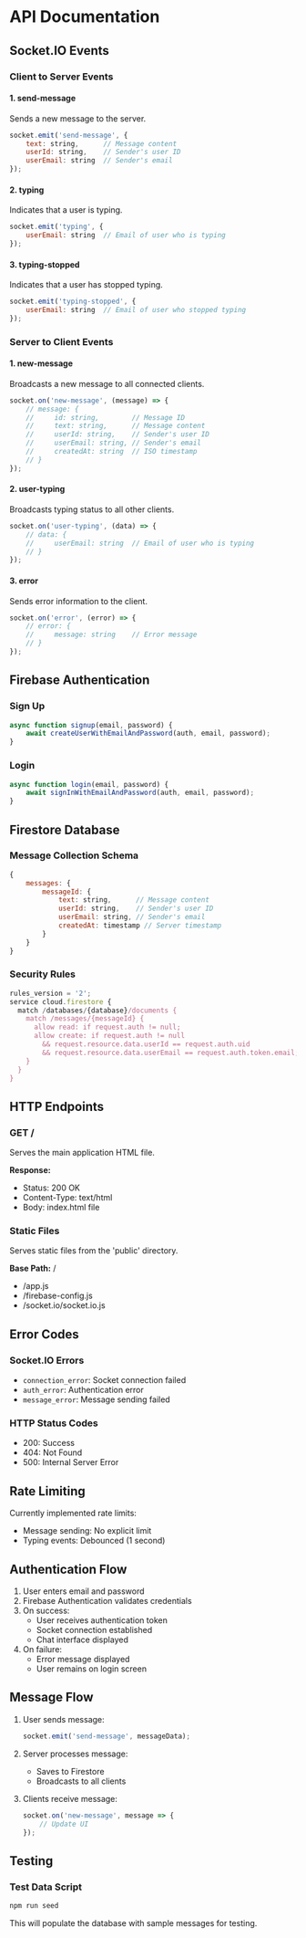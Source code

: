# API Documentation

## Socket.IO Events

### Client to Server Events

#### 1. send-message
Sends a new message to the server.

```javascript
socket.emit('send-message', {
    text: string,      // Message content
    userId: string,    // Sender's user ID
    userEmail: string  // Sender's email
});
```

#### 2. typing
Indicates that a user is typing.

```javascript
socket.emit('typing', {
    userEmail: string  // Email of user who is typing
});
```

#### 3. typing-stopped
Indicates that a user has stopped typing.

```javascript
socket.emit('typing-stopped', {
    userEmail: string  // Email of user who stopped typing
});
```

### Server to Client Events

#### 1. new-message
Broadcasts a new message to all connected clients.

```javascript
socket.on('new-message', (message) => {
    // message: {
    //     id: string,        // Message ID
    //     text: string,      // Message content
    //     userId: string,    // Sender's user ID
    //     userEmail: string, // Sender's email
    //     createdAt: string  // ISO timestamp
    // }
});
```

#### 2. user-typing
Broadcasts typing status to all other clients.

```javascript
socket.on('user-typing', (data) => {
    // data: {
    //     userEmail: string  // Email of user who is typing
    // }
});
```

#### 3. error
Sends error information to the client.

```javascript
socket.on('error', (error) => {
    // error: {
    //     message: string    // Error message
    // }
});
```

## Firebase Authentication

### Sign Up
```javascript
async function signup(email, password) {
    await createUserWithEmailAndPassword(auth, email, password);
}
```

### Login
```javascript
async function login(email, password) {
    await signInWithEmailAndPassword(auth, email, password);
}
```

## Firestore Database

### Message Collection Schema

```javascript
{
    messages: {
        messageId: {
            text: string,      // Message content
            userId: string,    // Sender's user ID
            userEmail: string, // Sender's email
            createdAt: timestamp // Server timestamp
        }
    }
}
```

### Security Rules

```javascript
rules_version = '2';
service cloud.firestore {
  match /databases/{database}/documents {
    match /messages/{messageId} {
      allow read: if request.auth != null;
      allow create: if request.auth != null 
        && request.resource.data.userId == request.auth.uid
        && request.resource.data.userEmail == request.auth.token.email;
    }
  }
}
```

## HTTP Endpoints

### GET /
Serves the main application HTML file.

**Response:**
- Status: 200 OK
- Content-Type: text/html
- Body: index.html file

### Static Files
Serves static files from the 'public' directory.

**Base Path:** /
- /app.js
- /firebase-config.js
- /socket.io/socket.io.js

## Error Codes

### Socket.IO Errors
- `connection_error`: Socket connection failed
- `auth_error`: Authentication error
- `message_error`: Message sending failed

### HTTP Status Codes
- 200: Success
- 404: Not Found
- 500: Internal Server Error

## Rate Limiting

Currently implemented rate limits:
- Message sending: No explicit limit
- Typing events: Debounced (1 second)

## Authentication Flow

1. User enters email and password
2. Firebase Authentication validates credentials
3. On success:
   - User receives authentication token
   - Socket connection established
   - Chat interface displayed
4. On failure:
   - Error message displayed
   - User remains on login screen

## Message Flow

1. User sends message:
   ```javascript
   socket.emit('send-message', messageData);
   ```

2. Server processes message:
   - Saves to Firestore
   - Broadcasts to all clients

3. Clients receive message:
   ```javascript
   socket.on('new-message', message => {
       // Update UI
   });
   ```

## Testing

### Test Data Script
```bash
npm run seed
```

This will populate the database with sample messages for testing.
